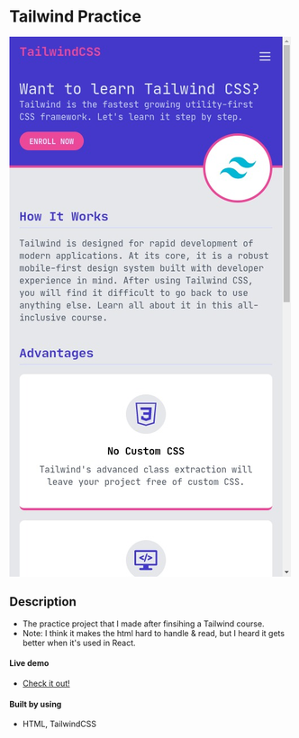 # Tailwind Practice

![](screenshot.png)

## Description

- The practice project that I made after finsihing a Tailwind course.
- Note: I think it makes the html hard to handle & read, but I heard it gets better when it's used in React.

#### Live demo

- [Check it out!](https://cryptic-deer.github.io/tailwind-landing-page/)

#### Built by using

- HTML, TailwindCSS

